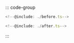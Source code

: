 ::: code-group

```typescript twoslash [Before]
<!--@include: ./before.ts-->
```

```typescript twoslash [After]
<!--@include: ./after.ts-->
```

:::
